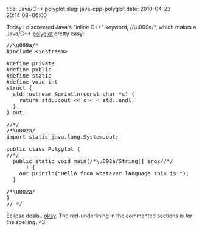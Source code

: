 title: Java/C++ polyglot
slug: java-cpp-polyglot
date: 2010-04-23 20:14:08+00:00

Today I discovered Java's "inline C++" keyword, //\u000a/*, which makes a Java/C++ <a href="http://en.wikipedia.org/wiki/Polyglot_(computing)">polyglot</a> pretty easy:

<pre>
//\u000a/*
#include &lt;iostream&gt;

#define private
#define public
#define static
#define void int
struct {
&nbsp;&nbsp;std::ostream &amp;println(const char *c) {
&nbsp;&nbsp;&nbsp;&nbsp;return std::cout &lt;&lt; c < < std::endl;
&nbsp;&nbsp;}
} out;

//*/
/*\u002a/
import static java.lang.System.out;

public class Polyglot {
//*/
&nbsp;&nbsp;public static void main(/*\u002a/String[] args//*/
&nbsp;&nbsp;&nbsp;&nbsp;&nbsp;&nbsp;) {
&nbsp;&nbsp;&nbsp;&nbsp;out.println("Hello from whatever language this is!");
&nbsp;&nbsp;}

/*\u002a/
}
// */
</pre>

Eclipse deals.. <a href="http://faux.uwcs.co.uk/eclipse-polyglot.png">okay</a>.  The red-underlining in the commented sections is for the spelling. &lt;3
</pre>
